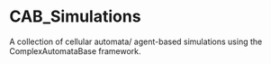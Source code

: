 # CAB_Simulations
A collection of cellular automata/ agent-based simulations using the ComplexAutomataBase framework.
